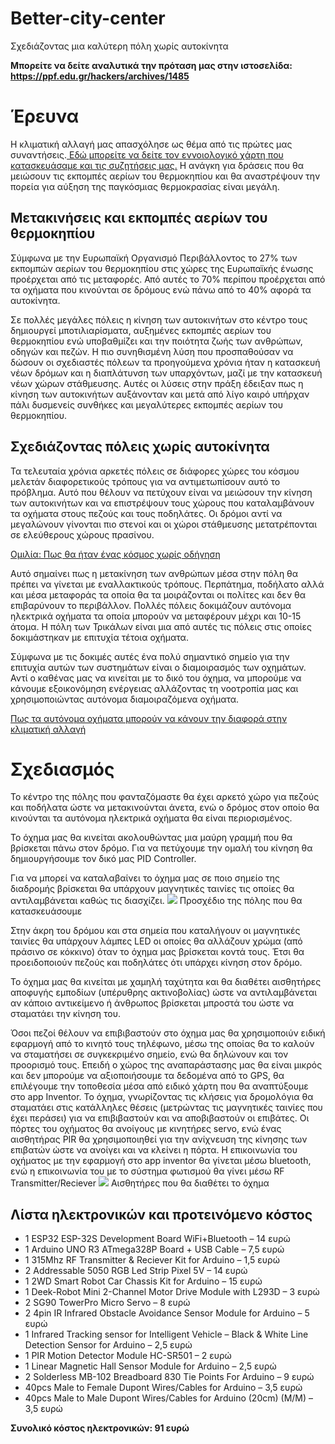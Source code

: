 # Better-city-center
Σχεδιάζοντας μια καλύτερη πόλη χωρίς αυτοκίνητα

**Μπορείτε να δείτε αναλυτικά την πρόταση μας στην ιστοσελίδα: https://ppf.edu.gr/hackers/archives/1485**

# Έρευνα
Η κλιματική αλλαγή μας απασχόλησε ως θέμα από τις πρώτες μας συναντήσεις.[ Εδώ μπορείτε να δείτε τον εννοιολογικό χάρτη που κατασκευάσαμε και τις συζητήσεις μας.](https://ppf.edu.gr/hackers/archives/1262 " Εδώ μπορείτε να δείτε τον εννοιολογικό χάρτη που κατασκευάσαμε και τις συζητήσεις μας.") Η ανάγκη για δράσεις που θα μειώσουν τις εκπομπές αερίων του θερμοκηπίου και θα αναστρέψουν την πορεία για αύξηση της παγκόσμιας θερμοκρασίας είναι μεγάλη.

## Μετακινήσεις και εκπομπές αερίων του θερμοκηπίου
Σύμφωνα με την Ευρωπαϊκή Οργανισμό Περιβάλλοντος το 27% των εκπομπών αερίων του θερμοκηπίου στις χώρες της Ευρωπαϊκής ένωσης προέρχεται από τις μεταφορές. Από αυτές το 70% περίπου προέρχεται από τα οχήματα που κινούνται σε δρόμους ενώ πάνω από το 40% αφορά τα αυτοκίνητα.

Σε πολλές μεγάλες πόλεις η κίνηση των αυτοκινήτων στο κέντρο τους δημιουργεί μποτιλιαρίσματα, αυξημένες εκπομπές αερίων του θερμοκηπίου ενώ υποβαθμίζει και την ποιότητα ζωής των ανθρώπων, οδηγών και πεζών. Η πιο συνηθισμένη λύση που προσπαθούσαν να δώσουν οι σχεδιαστές πόλεων τα προηγούμενα χρόνια ήταν η κατασκευή νέων δρόμων και η διαπλάτυνση των υπαρχόντων, μαζί με την κατασκευή νέων χώρων στάθμευσης. Αυτές οι λύσεις στην πράξη έδειξαν πως η κίνηση των αυτοκινήτων αυξάνονταν και μετά από λίγο καιρό υπήρχαν πάλι δυσμενείς συνθήκες και μεγαλύτερες εκπομπές αερίων του θερμοκηπίου.

## Σχεδιάζοντας πόλεις χωρίς αυτοκίνητα
Τα τελευταία χρόνια αρκετές πόλεις σε διάφορες χώρες του κόσμου μελετάν διαφορετικούς τρόπους για να αντιμετωπίσουν αυτό το πρόβλημα. Αυτό που θέλουν να πετύχουν είναι να μειώσουν την κίνηση των αυτοκινήτων και να επιστρέψουν τους χώρους που καταλαμβάνουν τα οχήματα στους πεζούς και τους ποδηλάτες. Οι δρόμοι αντί να μεγαλώνουν γίνονται πιο στενοί και οι χώροι στάθμευσης μετατρέπονται σε ελεύθερους χώρους πρασίνου.

[Ομιλία: Πως θα ήταν ένας κόσμος χωρίς οδήγηση](https://www.youtube.com/watch?v=OlLFK8oSNEM&feature=emb_logo "Ομιλία: Πως θα ήταν ένας κόσμος χωρίς οδήγηση")

Αυτό σημαίνει πως η μετακίνηση των ανθρώπων μέσα στην πόλη θα πρέπει να γίνεται με εναλλακτικούς τρόπους. Περπάτημα, ποδήλατο αλλά και μέσα μεταφοράς τα οποία θα τα μοιράζονται οι πολίτες και δεν θα επιβαρύνουν το περιβάλλον. Πολλές πόλεις δοκιμάζουν αυτόνομα ηλεκτρικά οχήματα τα οποία μπορούν να μεταφέρουν μέχρι και 10-15 άτομα. Η πόλη των Τρικάλων είναι μια από αυτές τις πόλεις στις οποίες δοκιμάστηκαν με επιτυχία τέτοια οχήματα.

Σύμφωνα με τις δοκιμές αυτές ένα πολύ σημαντικό σημείο για την επιτυχία αυτών των συστημάτων είναι ο διαμοιρασμός των οχημάτων. Αντί ο καθένας μας να κινείται με το δικό του όχημα, να μπορούμε να κάνουμε εξοικονόμηση ενέργειας αλλάζοντας τη νοοτροπία μας και χρησιμοποιώντας αυτόνομα διαμοιραζόμενα οχήματα.

[Πως τα αυτόνομα οχήματα μπορούν να κάνουν την διαφορά στην κλιματική αλλαγή](https://www.youtube.com/watch?v=KUO5qkm-e3Q&feature=emb_logo "Πως τα αυτόνομα οχήματα μπορούν να κάνουν την διαφορά στην κλιματική αλλαγή")

# Σχεδιασμός
Το κέντρο της πόλης που φανταζόμαστε θα έχει αρκετό χώρο για πεζούς και ποδήλατα ώστε να μετακινούνται άνετα, ενώ ο δρόμος στον οποίο θα κινούνται τα αυτόνομα ηλεκτρικά οχήματα θα είναι περιορισμένος.

Το όχημα μας θα κινείται ακολουθώντας μια μαύρη γραμμή που θα βρίσκεται πάνω στον δρόμο. Για να πετύχουμε την ομαλή του κίνηση θα δημιουργήσουμε τον δικό μας PID Controller.

Για να μπορεί να καταλαβαίνει το όχημα μας σε ποιο σημείο της διαδρομής βρίσκεται θα υπάρχουν μαγνητικές ταινίες τις οποίες θα αντιλαμβάνεται καθώς τις διασχίζει.
![](https://ppf.edu.gr/hackers/wp-content/uploads/2020/01/av-city-1140x808.png)
Προσχέδιο της πόλης που θα κατασκευάσουμε

Στην άκρη του δρόμου και στα σημεία που καταλήγουν οι μαγνητικές ταινίες θα υπάρχουν λάμπες LED οι οποίες θα αλλάζουν χρώμα (από πράσινο σε κόκκινο) όταν το όχημα μας βρίσκεται κοντά τους. Έτσι θα προειδοποιούν πεζούς και ποδηλάτες ότι υπάρχει κίνηση στον δρόμο.

Το όχημα μας θα κινείται με χαμηλή ταχύτητα και θα διαθέτει αισθητήρες αποφυγής εμποδίων (υπέρυθρης ακτινοβολίας) ώστε να αντιλαμβάνεται αν κάποιο αντικείμενο ή άνθρωπος βρίσκεται μπροστά του ώστε να σταματάει την κίνηση του.

Όσοι πεζοί θέλουν να επιβιβαστούν στο όχημα μας θα χρησιμοποιύν ειδική εφαρμογή από το κινητό τους τηλέφωνο, μέσω της οποίας θα το καλούν να σταματήσει σε συγκεκριμένο σημείο, ενώ θα δηλώνουν και τον προορισμό τους. Επειδή ο χώρος της αναπαράστασης μας θα είναι μικρός και δεν μπορούμε να αξιοποιήσουμε τα δεδομένα από το GPS, θα επιλέγουμε την τοποθεσία μέσα από ειδικό χάρτη που θα αναπτύξουμε στο app Inventor. Το όχημα, γνωρίζοντας τις κλήσεις για δρομολόγια θα σταματάει στις κατάλληλες θέσεις (μετρώντας τις μαγνητικές ταινίες που έχει περάσει) για να επιβιβαστούν και να αποβιβαστούν οι επιβάτες. Οι πόρτες του οχήματος θα ανοίγους με κινητήρες servo, ενώ ένας αισθητήρας PIR θα χρησιμοποιηθεί για την ανίχνευση της κίνησης των επιβατών ώστε να ανοίγει και να κλείνει η πόρτα. Η επικοινωνία του οχήματος με την εφαρμογή στο app inventor θα γίνεται μέσω bluetooth, ενώ η επικοινωνία του με το σύστημα φωτισμού θα γίνει μέσω RF Transmitter/Reciever
![](https://ppf.edu.gr/hackers/wp-content/uploads/2020/01/av-1024x530.png)
Αισθητήρες που θα διαθέτει το όχημα

## Λίστα ηλεκτρονικών και προτεινόμενο κόστος
- 1 ESP32 ESP-32S Development Board WiFi+Bluetooth – 14 ευρώ
- 1 Arduino UNO R3 ATmega328P Board + USB Cable – 7,5 ευρώ
- 1 315Mhz RF Transmitter & Reciever Kit for Arduino – 1,5 ευρώ
- 2 Addressable 5050 RGB Led Strip Pixel 5V – 14 ευρώ
- 1 2WD Smart Robot Car Chassis Kit for Arduino – 15 ευρώ
- 1 Deek-Robot Mini 2-Channel Motor Drive Module with L293D – 3 ευρώ
- 2 SG90 TowerPro Micro Servo – 8 ευρώ
- 2 4pin IR Infrared Obstacle Avoidance Sensor Module for Arduino – 5 ευρώ
- 1 Infrared Tracking sensor for Intelligent Vehicle – Black & White Line Detection Sensor for Arduino – 2,5 ευρώ
- 1 PIR Motion Detector Module HC-SR501 – 2 ευρώ
- 1 Linear Magnetic Hall Sensor Module for Arduino – 2,5 ευρώ
- 2 Solderless MB-102 Breadboard 830 Tie Points For Arduino – 9 ευρώ
- 40pcs Male to Female Dupont Wires/Cables for Arduino – 3,5 ευρώ
- 40pcs Male to Male Dupont Wires/Cables for Arduino (20cm) (M/M) – 3,5 ευρώ

**Συνολικό κόστος ηλεκτρονικών: 91 ευρώ**

